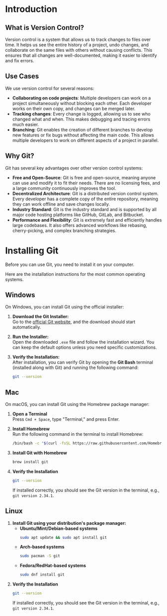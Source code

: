 # Introduction

## What is Version Control?

Version control is a system that allows us to track changes to files over time. It helps us see the entire history of a project, undo changes, and collaborate on the same files with others without causing conflicts. This ensures that all changes are well-documented, making it easier to identify and fix errors.

## Use Cases
We use version control for several reasons:
- **Collaborating on code projects**: Multiple developers can work on a project simultaneously without blocking each other. Each developer works on their own copy, and changes can be merged later.
- **Tracking changes**: Every change is logged, allowing us to see who changed what and when. This makes debugging and tracing errors much easier.
- **Branching**: Git enables the creation of different branches to develop new features or fix bugs without affecting the main code. This allows multiple developers to work on different aspects of a project in parallel.

## Why Git?
Git has several key advantages over other version control systems:
- **Free and Open-Source**: Git is free and open-source, meaning anyone can use and modify it to fit their needs. There are no licensing fees, and a large community continuously improves the tool.
- **Decentralized Architecture**: Git is a distributed version control system. Every developer has a complete copy of the entire repository, meaning they can work offline and save changes locally.
- **Industry Standard**: Git is the industry standard and is supported by all major code hosting platforms like GitHub, GitLab, and Bitbucket.
- **Performance and Flexibility**: Git is extremely fast and efficiently handles large codebases. It also offers advanced workflows like rebasing, cherry-picking, and complex branching strategies.

# Installing Git

Before you can use Git, you need to install it on your computer.

Here are the installation instructions for the most common operating systems.

## Windows

On Windows, you can install Git using the official installer:

1. **Download the Git Installer:**  
   Go to the [official Git website](https://git-scm.com/download/win), and the download should start automatically.

2. **Run the Installer:**  
   Open the downloaded `.exe` file and follow the installation wizard. You can keep the default options unless you need specific customizations.

3. **Verify the Installation:**  
   After installation, you can verify Git by opening the **Git Bash** terminal (installed along with Git) and running the following command:
   ```bash
   git --version
   ```

## Mac

On macOS, you can install Git using the Homebrew package manager:

1. **Open a Terminal**  
   Press `Cmd + Space`, type "Terminal," and press Enter.

2. **Install Homebrew**  
   Run the following command in the terminal to install Homebrew:
   ```bash
   /bin/bash -c "$(curl -fsSL https://raw.githubusercontent.com/Homebrew/install/HEAD/install.sh)"
   ```
3. **Install Git with Homebrew**  
   ```bash
   brew install git
   ```
4. **Verify the Installation**  
   ```bash
   git --version
   ```
   If installed correctly, you should see the Git version in the terminal, e.g., `git version 2.34.1`.

## Linux

1. **Install Git using your distribution's package manager:**
   - **Ubuntu/Mint/Debian-based systems**
     ```bash
     sudo apt update && sudo apt install git
     ```
   - **Arch-based systems**
     ```bash
     sudo pacman -S git
     ```
   - **Fedora/RedHat-based systems**
     ```bash
     sudo dnf install git
     ```
2. **Verify the Installation**
   ```bash
   git --version
   ```
   If installed correctly, you should see the Git version in the terminal, e.g., `git version 2.34.1`.

